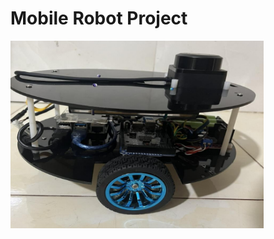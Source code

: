# Mobile Robot Project
<a href="url"><img src="/Images/image.png" align="center" height="300" width="405"></a>